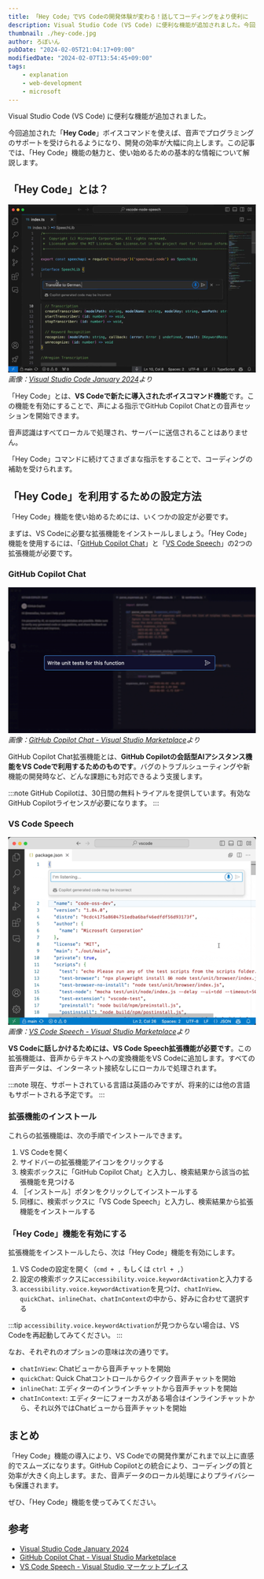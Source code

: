 ```yaml
---
title: 「Hey Code」でVS Codeの開発体験が変わる！話してコーディングをより便利に
description: Visual Studio Code (VS Code) に便利な機能が追加されました。今回追加された「Hey Code」ボイスコマンドを使えば、音声でプログラミングのサポートを受けられるようになり、開発の効率が大幅に向上します。この記事では、「Hey Code」機能の魅力と、使い始めるための基本的な情報について解説します。
thumbnail: ./hey-code.jpg
author: ろぼいん
pubDate: "2024-02-05T21:04:17+09:00"
modifiedDate: "2024-02-07T13:54:45+09:00"
tags:
    - explanation
    - web-development
    - microsoft
---
```


Visual Studio Code (VS Code) に便利な機能が追加されました。

今回追加された「**Hey Code**」ボイスコマンドを使えば、音声でプログラミングのサポートを受けられるようになり、開発の効率が大幅に向上します。この記事では、「Hey Code」機能の魅力と、使い始めるための基本的な情報について解説します。

## 「Hey Code」とは？

![Hey Codeの画像](hey-code.jpg)
*画像：[Visual Studio Code January 2024](https://code.visualstudio.com/updates/v1_86#_use-hey-code-voice-command)より*

「Hey Code」とは、**VS Codeで新たに導入されたボイスコマンド機能**です。この機能を有効にすることで、声による指示でGitHub Copilot Chatとの音声セッションを開始できます。

音声認識はすべてローカルで処理され、サーバーに送信されることはありません。

「Hey Code」コマンドに続けてさまざまな指示をすることで、コーディングの補助を受けられます。

## 「Hey Code」を利用するための設定方法

「Hey Code」機能を使い始めるためには、いくつかの設定が必要です。

まずは、VS Codeに必要な拡張機能をインストールしましょう。「Hey Code」機能を使用するには、「[GitHub Copilot Chat](https://marketplace.visualstudio.com/items?itemName=GitHub.copilot-chat)」と「[VS Code Speech](https://marketplace.visualstudio.com/items?itemName=ms-vscode.vscode-speech)」の2つの拡張機能が必要です。

### GitHub Copilot Chat

![GitHub Copilot Chatの画像](image.png)
*画像：[GitHub Copilot Chat - Visual Studio Marketplace](https://marketplace.visualstudio.com/items?itemName=GitHub.copilot-chat)より*

GitHub Copilot Chat拡張機能とは、**GitHub Copilotの会話型AIアシスタンス機能をVS Codeで利用するためのものです**。バグのトラブルシューティングや新機能の開発時など、どんな課題にも対応できるよう支援します。

:::note
GitHub Copilotは、30日間の無料トライアルを提供しています。有効なGitHub Copilotライセンスが必要になります。
:::

### VS Code Speech

![VS Code Speechの画像](image-1.png)
*画像：[VS Code Speech - Visual Studio Marketplace](https://marketplace.visualstudio.com/items?itemName=ms-vscode.vscode-speech)より*

**VS Codeに話しかけるためには、VS Code Speech拡張機能が必要です**。この拡張機能は、音声からテキストへの変換機能をVS Codeに追加します。すべての音声データは、インターネット接続なしにローカルで処理されます。

:::note
現在、サポートされている言語は英語のみですが、将来的には他の言語もサポートされる予定です。
:::

### 拡張機能のインストール

これらの拡張機能は、次の手順でインストールできます。

1. VS Codeを開く
2. サイドバーの拡張機能アイコンをクリックする
3. 検索ボックスに「GitHub Copilot Chat」と入力し、検索結果から該当の拡張機能を見つける
4. ［インストール］ボタンをクリックしてインストールする
5. 同様に、検索ボックスに「VS Code Speech」と入力し、検索結果から拡張機能をインストールする

### 「Hey Code」機能を有効にする

拡張機能をインストールしたら、次は「Hey Code」機能を有効にします。

1. VS Codeの設定を開く（`cmd + ,` もしくは `ctrl + ,`）
2. 設定の検索ボックスに`accessibility.voice.keywordActivation`と入力する
3. `accessibility.voice.keywordActivation`を見つけ、`chatInView`、`quickChat`、`inlineChat`、`chatInContext`の中から、好みに合わせて選択する

:::tip
`accessibility.voice.keywordActivation`が見つからない場合は、VS Codeを再起動してみてください。
:::

なお、それぞれのオプションの意味は次の通りです。

- `chatInView`: Chatビューから音声チャットを開始
- `quickChat`: Quick Chatコントロールからクイック音声チャットを開始
- `inlineChat`: エディターのインラインチャットから音声チャットを開始
- `chatInContext`: エディターにフォーカスがある場合はインラインチャットから、それ以外ではChatビューから音声チャットを開始

## まとめ

「Hey Code」機能の導入により、VS Codeでの開発作業がこれまで以上に直感的でスムーズになります。GitHub Copilotとの統合により、コーディングの質と効率が大きく向上します。また、音声データのローカル処理によりプライバシーも保護されます。

ぜひ、「Hey Code」機能を使ってみてください。

## 参考

- [Visual Studio Code January 2024](https://code.visualstudio.com/updates/v1_86#_use-hey-code-voice-command)
- [GitHub Copilot Chat - Visual Studio Marketplace](https://marketplace.visualstudio.com/items?itemName=GitHub.copilot-chat)
- [VS Code Speech - Visual Studio マーケットプレイス](https://marketplace.visualstudio.com/items?itemName=ms-vscode.vscode-speech)
